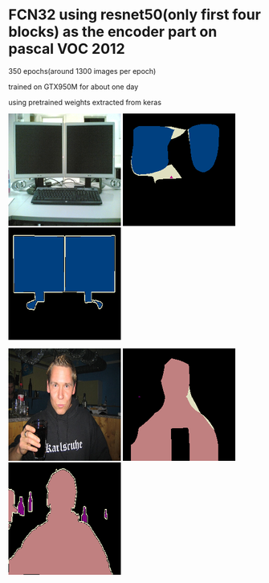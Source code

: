 # FCN32 using resnet50(only first four blocks) as the encoder part on pascal VOC 2012

350 epochs(around 1300 images per epoch)

trained on GTX950M for about one day 

using pretrained weights extracted from keras



![example outputs_5_i](https://github.com/mummy2358/resnet50_VOC/blob/master/img5.png)
![example outputs_5_o](https://github.com/mummy2358/resnet50_VOC/blob/master/test5.png)
![example outputs_5_l](https://github.com/mummy2358/resnet50_VOC/blob/master/test_label5.png)

![example outputs_5_i](https://github.com/mummy2358/resnet50_VOC/blob/master/img6.png)
![example outputs_6_o](https://github.com/mummy2358/resnet50_VOC/blob/master/test6.png)
![example outputs_6_l](https://github.com/mummy2358/resnet50_VOC/blob/master/test_label6.png)


